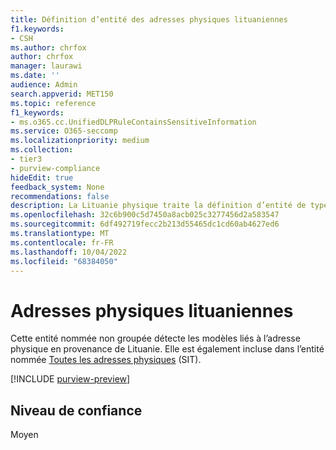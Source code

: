 ```yaml
---
title: Définition d’entité des adresses physiques lituaniennes
f1.keywords:
- CSH
ms.author: chrfox
author: chrfox
manager: laurawi
ms.date: ''
audience: Admin
search.appverid: MET150
ms.topic: reference
f1_keywords:
- ms.o365.cc.UnifiedDLPRuleContainsSensitiveInformation
ms.service: O365-seccomp
ms.localizationpriority: medium
ms.collection:
- tier3
- purview-compliance
hideEdit: true
feedback_system: None
recommendations: false
description: La Lituanie physique traite la définition d’entité de type d’informations sensibles.
ms.openlocfilehash: 32c6b900c5d7450a8acb025c3277456d2a583547
ms.sourcegitcommit: 6df492719fecc2b213d55465dc1cd60ab4627ed6
ms.translationtype: MT
ms.contentlocale: fr-FR
ms.lasthandoff: 10/04/2022
ms.locfileid: "68384050"
---
```

# <a name="lithuania-physical-addresses"></a>Adresses physiques lituaniennes

Cette entité nommée non groupée détecte les modèles liés à l’adresse physique en provenance de Lituanie. Elle est également incluse dans l’entité nommée [Toutes les adresses physiques](sit-defn-all-physical-addresses.md) (SIT).

[!INCLUDE [purview-preview](../includes/purview-preview.md)]

## <a name="confidence-level"></a>Niveau de confiance

Moyen
